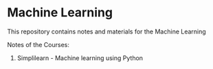 # Machine Learning

This repository contains notes and materials for the Machine Learning

Notes of the Courses:
1. Simplilearn - Machine learning using Python


